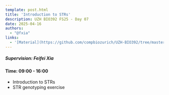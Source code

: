 ```yaml
---
template: post.html
title: 'Introduction to STRs'
description: UZH BIO392 FS25 - Day 07
date: 2025-04-16
authors:
  - "@fxia"
links:
  - '[Material](https://github.com/compbiozurich/UZH-BIO392/tree/master/course-material/2025-04-16__Feifei-Xia__Introduction-to-STRs__BIO392-FS25_day7)'
---
```


##### Supervision: Feifei Xia
#### Time: 09:00 - 16:00

- Introduction to STRs
- STR genotyping exercise

<!--more-->

